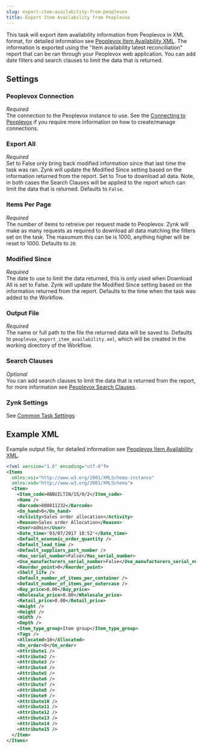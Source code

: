 ```yaml
---
slug: export-item-availability-from-peoplevox
title: Export Item Availability from Peoplevox
---
```


This task will export item availability information from Peoplevox in XML format, for detailed information see [Peoplevox Item Availability XML](peoplevox-item-availability-xml).  The information is exported using the "Item availability latest reconciliation" report that can be ran through your Peoplevox web application.  You can add date filters and search clauses to limit the data that is returned.

## Settings
### Peoplevox Connection
_Required_  
The connection to the Peoplevox instance to use.  See the [Connecting to Peoplevox](connecting-to-peoplevox) if you require more information on how to create/manage connections.

### Export All
_Required_  
Set to False only bring back modified information since that last time the task was ran. Zynk will update the Modified Since setting based on the information returned from the report.  Set to  True to download all data.  Note, in both cases the Search Clauses will be applied to the report which can limit the data that is returned.  Defaults to `False`.

### Items Per Page
_Required_  
The number of items to retreive per request made to Peoplevox.  Zynk will make as many requests as required to download all data matching the filters set on the task.  The maxumum this can be is 1000, anything higher will be reset to 1000.  Defaults to `20`.

### Modified Since
_Required_  
The date to use to limit the data returned, this is only used when Download All is set to False.  Zynk will update the Modified Since setting based on the information returned from the report.  Defaults to the time when the task was added to the Workflow.

### Output File
_Required_  
The name or full path to the file the returned data will be saved to.  Defaults to `peoplevox_export_item_availability.xml`, which will be created in the working directory of the Workflow.

### Search Clauses
_Optional_  
You can add search clauses to limit the data that is returned from the report, for more information see [Peoplevox Search Clauses](peoplevox-search-clauses).

### Zynk Settings
See [Common Task Settings](common-task-settings)

## Example XML
Example output file, for detailed information see [Peoplevox Item Availability XML](peoplevox-item-availability-xml).

```xml
<?xml version="1.0" encoding="utf-8"?>
<Items 
  xmlns:xsi="http://www.w3.org/2001/XMLSchema-instance" 
  xmlns:xsd="http://www.w3.org/2001/XMLSchema">
  <Item>
    <Item_code>ABBUILTIN/15/0/2</Item_code>
    <Name />
    <Barcode>800811232</Barcode>
    <On_hand>0</On_hand>
    <Activity>Sales order allocation</Activity>
    <Reason>Sales order Allocation</Reason>
    <User>admin</User>
    <Date_time>'03/07/2017 10:52'</Date_time>
    <Default_economic_order_quantity />
    <Default_lead_time />
    <Default_suppliers_part_number />
    <Has_serial_number>False</Has_serial_number>
    <Use_manufacturers_serial_number>False</Use_manufacturers_serial_number>
    <Reorder_point>0</Reorder_point>
    <Shelf_life />
    <Default_number_of_items_per_container />
    <Default_number_of_items_per_outercase />
    <Buy_price>0.00</Buy_price>
    <Wholesale_price>0.00</Wholesale_price>
    <Retail_price>0.00</Retail_price>
    <Weight />
    <Height />
    <Width />
    <Depth />
    <Item_type_group>Item group</Item_type_group>
    <Tags />
    <Allocated>10</Allocated>
    <On_order>0</On_order>
    <Attribute1 />
    <Attribute2 />
    <Attribute3 />
    <Attribute4 />
    <Attribute5 />
    <Attribute6 />
    <Attribute7 />
    <Attribute8 />
    <Attribute9 />
    <Attribute10 />
    <Attribute11 />
    <Attribute12 />
    <Attribute13 />
    <Attribute14 />
    <Attribute15 />
  </Item>
</Items>
```